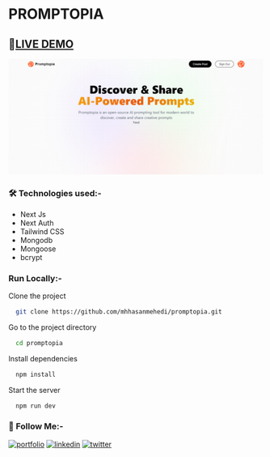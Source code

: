 <!-- https://www.youtube.com/watch?v=wm5gMKuwSYk&t=1919s&ab_channel=JavaScriptMastery
Date: 8/8/2023
Time: 7:55
Video Passing Time: 1:18:33 -->

# PROMPTOPIA

## 🔴[LIVE DEMO](https://promptopia-me.vercel.app/)

![Preview Image](./public/assets/images/preview.png)

### 🛠 Technologies used:-

- Next Js
- Next Auth
- Tailwind CSS
- Mongodb
- Mongoose
- bcrypt

### Run Locally:-

Clone the project

```bash
  git clone https://github.com/mhhasanmehedi/promptopia.git
```

Go to the project directory

```bash
  cd promptopia
```

Install dependencies

```bash
  npm install
```

Start the server

```bash
  npm run dev
```

### 🔗 Follow Me:-

[![portfolio](https://img.shields.io/badge/my_portfolio-000?style=for-the-badge&logo=ko-fi&logoColor=white)](https://mehedihasanrahat.vercel.app/)
[![linkedin](https://img.shields.io/badge/linkedin-0A66C2?style=for-the-badge&logo=linkedin&logoColor=white)](https://www.linkedin.com/in/mhhasanmehedi/)
[![twitter](https://img.shields.io/badge/twitter-1DA1F2?style=for-the-badge&logo=twitter&logoColor=white)](https://twitter.com/mhhasanmehedi)
